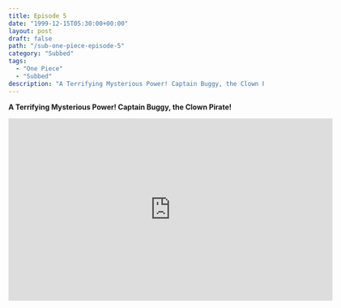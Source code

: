 ```yaml
---
title: Episode 5
date: "1999-12-15T05:30:00+00:00"
layout: post
draft: false
path: "/sub-one-piece-episode-5"
category: "Subbed"
tags:
  - "One Piece"
  - "Subbed"
description: "A Terrifying Mysterious Power! Captain Buggy, the Clown Pirate!"
---
```


**A Terrifying Mysterious Power! Captain Buggy, the Clown Pirate!**

<iframe width="640" height="360" src="https://www.fembed.com/v/7z9-gzkz2vx" frameborder="0" marginwidth=0 marginheight=0 scrolling=no allowfullscreen></iframe>

